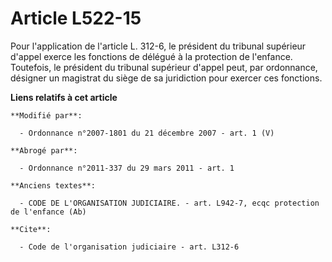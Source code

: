 # Article L522-15

Pour l'application de l'article L. 312-6, le président du tribunal supérieur d'appel exerce les fonctions de délégué à la
protection de l'enfance. Toutefois, le président du tribunal supérieur d'appel peut, par ordonnance, désigner un magistrat du
siège de sa juridiction pour exercer ces fonctions.

**Liens relatifs à cet article**

	**Modifié par**:

	  - Ordonnance n°2007-1801 du 21 décembre 2007 - art. 1 (V)

	**Abrogé par**:

	  - Ordonnance n°2011-337 du 29 mars 2011 - art. 1

	**Anciens textes**:

	  - CODE DE L'ORGANISATION JUDICIAIRE. - art. L942-7, ecqc protection de l'enfance (Ab)

	**Cite**:

	  - Code de l'organisation judiciaire - art. L312-6

